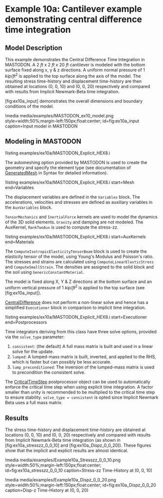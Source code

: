 # Example 10a: Cantilever example demonstrating central difference time integration

## Model Description

This example demonstrates the Central Difference Time Integration in MASTODON. A 2 $ft$ x 2 $ft$ x 20 $ft$ cantilever is modeled with the bottom surface fixed along x, y & z directions. A uniform normal pressure of 1 $kip/ft^2$ is applied to the top surface along the axis of the model. The resulting stress time-history and displacement time-history are then obtained at locations (0, 0, 10) and (0, 0, 20) respectively and compared with results from Implicit Newmark-Beta time integration.

[fig:ex10a_input] demonstrates the overall dimensions and boundary conditions of the model.

!media media/examples/MASTODON_ex10_model.png
       style=width:50%;margin-left:150px;float:center;
       id=fig:ex10a_input
       caption=Input model in MASTODON

## Modeling in MASTODON

!listing examples/ex10a/MASTODON_Explicit_HEX8.i

The automeshing option provided by MASTODON is used to create the geometry and specify the element type (see documentation of [GeneratedMesh](mesh/index.md) in Syntax for detailed information).

!listing examples/ex10a/MASTODON_Explicit_HEX8.i
         start=Mesh
         end=Variables

The displacement variables are defined in the `Variables` block. The accelerations, velocities and stresses are defined as auxiliary variables in the `AuxVariables` block.

`TensorMechanics` and `InertialForce` kernels are used to model the dynamics of the 3D solid elements. `Gravity` and damping are not modeled. The AuxKernel, `RankTwoAux` is used to compute the stress-zz.

!listing examples/ex10a/MASTODON_Explicit_HEX8.i
         start=AuxKernels
         end=Materials

The `ComputeIsotropicElasticityTensorBeam` block is used to create the elasticity tensor of the model, using Young's Modulus and Poisson's ratio. The stresses and strains are calculated using `ComputeLinearElasticStress` and `ComputeSmallStrain`. The densities are assigned to the solid block and the soil using `GenericConstantMaterial`.

The model is fixed along X, Y & Z directions at the bottom surface and an uniform vertical pressure of 1 $kip/ft^2$ is applied to the top surface (see [fig:ex10a_input]).

[CentralDifference](timeintegrators/index.md) does not perform a non-linear solve and hence has a simplified `Executioner` block in comparison to implicit time integration.

!listing examples/ex10a/MASTODON_Explicit_HEX8.i
         start=Executioner
         end=Postprocessors

Time integrators deriving from this class have three solve options, provided via the `solve_type` parameter:
1. `consistent`: (the default) A full mass matrix is built and used in a linear solve for the update.
2. `lumped`: A lumped-mass matrix is built, inverted, and applied to the RHS, which is faster but can possibly be less accurate.
3. `lump_preconditioned`: The inversion of the lumped-mass matrix is used to precondition the consistent solve.

The [CriticalTimeStep](postprocessors/CriticalTimeStep.md) postprocessor object can be used to automatically enforce the critical time step when using explicit time integration. A factor smaller than unity is recommended to be multiplied to the critical time step to ensure stability. `solve_type = consistent` is opted since Implicit Newmark Beta uses a full mass matrix.

## Results

The stress time-history and displacement time-history are obtained at locations (0, 0, 10) and (0, 0, 20) respectively and compared with results from Implicit Newmark-Beta time integration (as shown in [fig:ex10a_stresszz_0_0_10] and [fig:ex10a_Dispz_0_0_20]). These figures show that the implicit and explicit results are almost identical.


!media media/examples/Example10a_Stresszz_0_0_10.png
       style=width:50%;margin-left:150px;float:center;
       id=fig:ex10a_stresszz_0_0_10
       caption=Stress-zz Time-History at (0, 0, 10)

!media media/examples/Example10a_Dispz_0_0_20.png
       style=width:50%;margin-left:150px;float:center;
       id=fig:ex10a_Dispz_0_0_20
       caption=Disp-z Time-History at (0, 0, 20)

